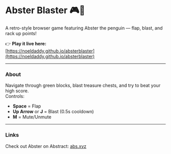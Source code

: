 # Abster Blaster 🎮🐧

A retro-style browser game featuring Abster the penguin — flap, blast, and rack up points!

👉 **Play it live here:**  
[https://noeldaddy.github.io/absterblaster](https://noeldaddy.github.io/absterblaster)

---

### About
Navigate through green blocks, blast treasure chests, and try to beat your high score.  
Controls:  
- **Space** = Flap  
- **Up Arrow** or **J** = Blast (0.5s cooldown)  
- **M** = Mute/Unmute  

---

### Links
Check out Abster on Abstract: [abs.xyz](https://abs.xyz)
